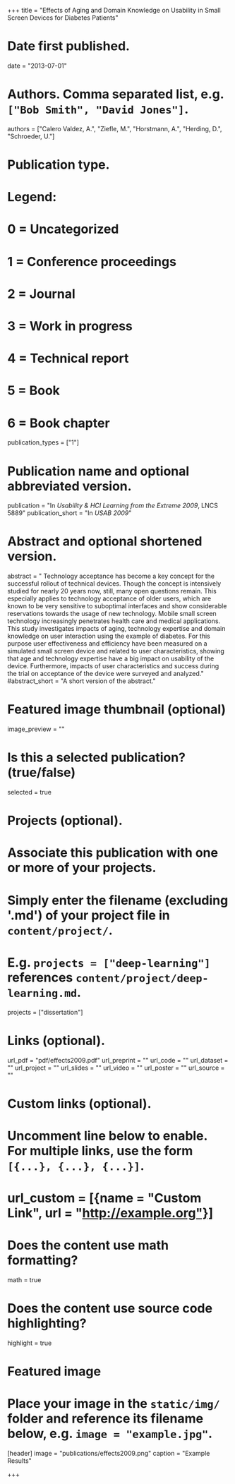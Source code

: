 +++
title = "Effects of Aging and Domain Knowledge on Usability in Small Screen Devices for Diabetes Patients"

# Date first published.
date = "2013-07-01"

# Authors. Comma separated list, e.g. `["Bob Smith", "David Jones"]`.
authors = ["Calero Valdez, A.", "Ziefle, M.", "Horstmann, A.", "Herding, D.", "Schroeder, U."]

# Publication type.
# Legend:
# 0 = Uncategorized
# 1 = Conference proceedings
# 2 = Journal
# 3 = Work in progress
# 4 = Technical report
# 5 = Book
# 6 = Book chapter
publication_types = ["1"]

# Publication name and optional abbreviated version.
publication = "In *Usability & HCI Learning from the Extreme 2009*, LNCS 5889"
publication_short = "In *USAB 2009*"

# Abstract and optional shortened version.
abstract = " Technology acceptance has become a key concept for the successful rollout of technical devices. Though the concept is intensively studied for nearly 20 years now, still, many open questions remain. This especially applies to technology acceptance of older users, which are known to be very sensitive to suboptimal interfaces and show considerable reservations towards the usage of new technology. Mobile small screen technology increasingly penetrates health care and medical applications. This study investigates impacts of aging, technology expertise and domain knowledge on user interaction using the example of diabetes. For this purpose user effectiveness and efficiency have been measured on a simulated small screen device and related to user characteristics, showing that age and technology expertise have a big impact on usability of the device. Furthermore, impacts of user characteristics and success during the trial on acceptance of the device were surveyed and analyzed."
#abstract_short = "A short version of the abstract."

# Featured image thumbnail (optional)
image_preview = ""

# Is this a selected publication? (true/false)
selected = true

# Projects (optional).
#   Associate this publication with one or more of your projects.
#   Simply enter the filename (excluding '.md') of your project file in `content/project/`.
#   E.g. `projects = ["deep-learning"]` references `content/project/deep-learning.md`.
projects = ["dissertation"]

# Links (optional).
url_pdf = "pdf/effects2009.pdf"
url_preprint = ""
url_code = ""
url_dataset = ""
url_project = ""
url_slides = ""
url_video = ""
url_poster = ""
url_source = ""

# Custom links (optional).
#   Uncomment line below to enable. For multiple links, use the form `[{...}, {...}, {...}]`.
# url_custom = [{name = "Custom Link", url = "http://example.org"}]

# Does the content use math formatting?
math = true

# Does the content use source code highlighting?
highlight = true

# Featured image
# Place your image in the `static/img/` folder and reference its filename below, e.g. `image = "example.jpg"`.
[header]
image = "publications/effects2009.png"
caption = "Example Results"

+++
